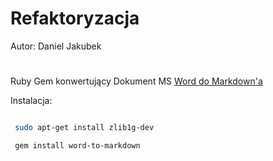# Refaktoryzacja

Autor: Daniel Jakubek

#

Ruby Gem konwertujący Dokument MS [Word do Markdown'a](https://github.com/benbalter/word-to-markdown)

Instalacja:

```sh

 sudo apt-get install zlib1g-dev

 gem install word-to-markdown

```
